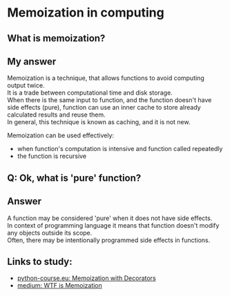 # Memoization in computing

## What is memoization?
## My answer
Memoization is a technique, that allows functions to avoid computing  
output twice.  
It is a trade between computational time and disk storage.  
When there is the same input to function, and the function doesn't have  
side effects (pure), function can use an inner cache to store already  
calculated results and reuse them.  
In general, this technique is known as caching, and it is not new.  

Memoization can be used effectively:
* when function's computation is intensive and function called repeatedly
* the function is recursive


## Q: Ok, what is 'pure' function?
## Answer
A function may be considered 'pure' when it does not have side effects.  
In context of programming language it means that function doesn't modify  
any objects outside its scope.  
Often, there may be intentionally programmed side effects in functions.  

## Links to study:
* [python-course.eu: Memoization with Decorators](https://python-course.eu/python3_memoization.php)
* [medium: WTF is Memoization](https://chialunwu.medium.com/wtf-is-memoization-a2979594fb2a)

